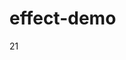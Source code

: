 <!--
 * @Author: iltools 15387673@qq.com
 * @Date: 2023-10-16 09:35:46
 * @LastEditors: iltools 15387673@qq.com
 * @LastEditTime: 2025-03-26 11:07:42
 * @FilePath: \gitlab_batchd:\ivan\github\self\luchanan\effect-demo\README.md
 * @Description: 这是默认设置,请设置`customMade`, 打开koroFileHeader查看配置 进行设置: https://github.com/OBKoro1/koro1FileHeader/wiki/%E9%85%8D%E7%BD%AE
-->
# effect-demo
21